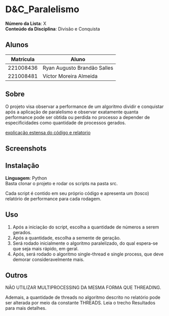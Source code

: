 # D&C_Paralelismo

**Número da Lista**: X<br>
**Conteúdo da Disciplina**: Divisão e Conquista<br>

## Alunos
|Matrícula | Aluno |
| -- | -- |
| 221008436  | Ryan Augusto Brandão Salles |
| 221008481 |  Víctor Moreira Almeida |

## Sobre 
O projeto visa observar a performance de um algoritmo dividir e conquistar após a aplicação de paralelismo
e observar exatamente quanta performance pode ser obtida ou perdida no processo a depender de especificidades como
quantidade de processos gerados.

[explicação estensa do código e relatorio](https://youtu.be/patzm9WBnTU)

## Screenshots


## Instalação 
**Linguagem**: Python<br>
Basta clonar o projeto e rodar os scripts na pasta src.

Cada script é contido em seu próprio código e apresenta um (tosco) relatório de performance 
para cada rodagem.

## Uso 

1. Após a iniciação do script, escolha a quantidade de números a serem gerados.
2. Após a quantidade, escolha a semente de geração.
3. Será rodado inicialmente o algoritmo paralelizado, do qual espera-se que seja mais rápido, em geral.
4. Após, será rodado o algoritmo single-thread e single process, que deve demorar consideravelmente mais.

## Outros

NÃO UTILIZAR MULTIPROCESSING DA MESMA FORMA QUE THREADING.

Ademais, a quantidade de threads no algoritmo descrito no relatório pode ser alterada por meio da constante
THREADS. Leia o trecho Resultados para mais detalhes.



